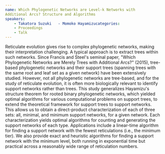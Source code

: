 ```yaml
---
name: Which Phylogenetic Networks are Level-k Networks with
Additional Arcs? Structure and Algorithms
speakers:
	- Takatora Suzuki	- Momoko Hayamizucategories:
	- Proceedings
	- Talk
---
```


Reticulate evolution gives rise to complex phylogenetic
networks, making their interpretation challenging. A
typical approach is to extract trees within such networks.
Since Francis and Steel's seminal paper, "Which
Phylogenetic Networks are Merely Trees with Additional
Arcs?" (2015), tree-based phylogenetic networks and their
support trees (spanning trees with the same root and leaf
set as a given network) have been extensively studied.
However, not all phylogenetic networks are tree-based, and
for the study of reticulate evolution, it is often more
biologically relevant to identify support networks rather
than trees. This study generalizes Hayamizu's structure
theorem for rooted binary phylogenetic networks, which
yielded optimal algorithms for various computational
problems on support trees, to extend the theoretical
framework for support trees to support networks. This
allows us to obtain a direct-product characterization of
each of three sets: all, minimal, and minimum support
networks, for a given network. Each characterization yields
optimal algorithms for counting and generating the support
networks of each type. Applications include a linear-time
algorithm for finding a support network with the fewest
reticulations (i.e., the minimum tier). We also provide
exact and heuristic algorithms for finding a support
network with the minimum level, both running in exponential
time but practical across a reasonably wide range of
reticulation numbers.